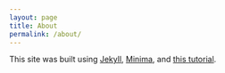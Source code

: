 ```yaml
---
layout: page
title: About
permalink: /about/
---
```

This site was built using [Jekyll](https://github.com/jekyll/jekyll), 
[Minima](https://github.com/jekyll/minima),
 and [this tutorial](https://programminghistorian.org/en/lessons/building-static-sites-with-jekyll-github-pages). 


